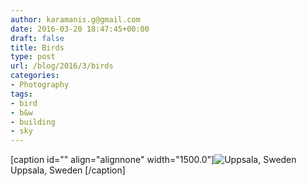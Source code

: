 ```yaml
---
author: karamanis.g@gmail.com
date: 2016-03-20 18:47:45+00:00
draft: false
title: Birds
type: post
url: /blog/2016/3/birds
categories:
- Photography
tags:
- bird
- b&w
- building
- sky
---
```


[caption id="" align="alignnone" width="1500.0"]![ Uppsala, Sweden ](/images/2016-03-20-20163birds/image-asset.jpeg)
 Uppsala, Sweden [/caption]
